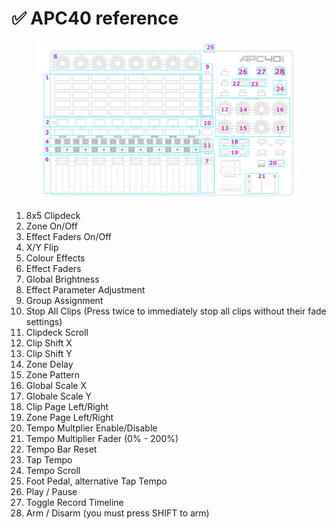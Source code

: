 # ✅ APC40 reference

<figure><img src="../.gitbook/assets/Screenshot 2024-11-27 at 17.22.42.png" alt=""><figcaption></figcaption></figure>

1. 8x5 Clipdeck
2. Zone On/Off
3. Effect Faders On/Off
4. X/Y Flip
5. Colour Effects
6. Effect Faders
7. Global Brightness
8. Effect Parameter Adjustment
9. Group Assignment
10. Stop All Clips (Press twice to immediately stop all clips without their fade settings)
11. Clipdeck Scroll
12. Clip Shift X
13. Clip Shift Y
14. Zone Delay
15. Zone Pattern
16. Global Scale X
17. Globale Scale Y
18. Clip Page Left/Right
19. Zone Page Left/Right
20. Tempo Multplier Enable/Disable
21. Tempo Multiplier Fader (0% - 200%)
22. Tempo Bar Reset
23. Tap Tempo
24. Tempo Scroll
25. Foot Pedal, alternative Tap Tempo
26. Play / Pause&#x20;
27. Toggle Record Timeline
28. Arm / Disarm (you must press SHIFT to arm)

